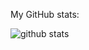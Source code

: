 My GitHub stats: 
     
![github stats](https://github-readme-stats.vercel.app/api?username=pikulet&count_private=true)

